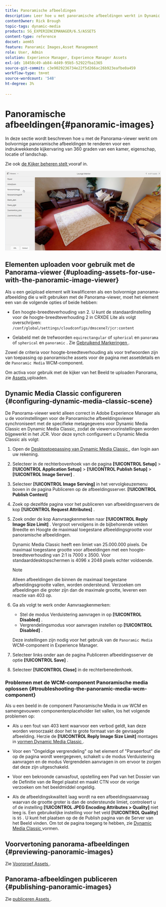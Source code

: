 ```yaml
---
title: Panoramische afbeeldingen
description: Leer hoe u met panoramische afbeeldingen werkt in Dynamic Media.
contentOwner: Rick Brough
topic-tags: dynamic-media
products: SG_EXPERIENCEMANAGER/6.5/ASSETS
content-type: reference
docset: aem65
feature: Panoramic Images,Asset Management
role: User, Admin
solution: Experience Manager, Experience Manager Assets
exl-id: 18458c49-ab84-4d49-95b5-52922fba1365
source-git-commit: c3e9029236734e22f5d266ac26b923eafbe0a459
workflow-type: tm+mt
source-wordcount: '548'
ht-degree: 3%

---
```


# Panoramische afbeeldingen{#panoramic-images}

In deze sectie wordt beschreven hoe u met de Panorama-viewer werkt om bolvormige panoramische afbeeldingen te renderen voor een indrukwekkende kijkervaring van 360 graden van een kamer, eigenschap, locatie of landschap.

Zie ook [ de Kijker beheren stelt ](/help/assets/managing-viewer-presets.md) vooraf in.

![ panoramisch-image2 ](assets/panoramic-image2.png)

## Elementen uploaden voor gebruik met de Panorama-viewer {#uploading-assets-for-use-with-the-panoramic-image-viewer}

Als u een geüpload element wilt kwalificeren als een bolvormige panorama-afbeelding die u wilt gebruiken met de Panorama-viewer, moet het element een van de volgende opties of beide hebben:

* Een hoogte-breedteverhouding van 2.
U kunt de standaardinstelling voor de hoogte-breedteverhouding 2 in CRXDE Lite als volgt overschrijven:
  `/conf/global/settings/cloudconfigs/dmscene7/jcr:content`

* Gelabeld met de trefwoorden `equirectangular` of `spherical` en `panorama` of `spherical` en `panoramic` . Zie [ Gebruikend Markeringen ](/help/sites-authoring/tags.md).

Zowel de criteria voor hoogte-breedteverhouding als voor trefwoorden zijn van toepassing op panoramische assets voor de pagina met assetdetails en de `Panoramic Media` WCM-component.

Om activa voor gebruik met de kijker van het Beeld te uploaden Panorama, zie [ Assets ](/help/assets/manage-assets.md#uploading-assets) uploaden.

## Dynamic Media Classic configureren {#configuring-dynamic-media-classic-scene}

De Panorama-viewer werkt alleen correct in Adobe Experience Manager als u de voorinstellingen voor de Panoramische afbeeldingsviewer synchroniseert met de specifieke metagegevens voor Dynamic Media Classic en Dynamic Media Classic, zodat de viewervoorinstellingen worden bijgewerkt in het JCR. Voor deze synch configureert u Dynamic Media Classic als volgt:

1. Open de [ Desktoptoepassing van Dynamic Media Classic ](https://experienceleague.adobe.com/docs/dynamic-media-classic/using/getting-started/signing-out.html?lang=nl-NL#getting-started), dan login aan uw rekening.

1. Selecteer in de rechterbovenhoek van de pagina **[!UICONTROL Setup]** > **[!UICONTROL Application Setup]** > **[!UICONTROL Publish Setup]** > **[!UICONTROL Image Server]** .
1. Selecteer **[!UICONTROL Image Serving]** in het vervolgkeuzemenu boven in de pagina Publiceren op de afbeeldingsserver. **[!UICONTROL Publish Context]**

1. Zoek op dezelfde pagina voor het publiceren van afbeeldingsservers de kop **[!UICONTROL Request Attributes]** .
1. Zoek onder de kop Aanvraagkenmerken naar **[!UICONTROL Reply Image Size Limit]** . Vergroot vervolgens in de bijbehorende velden Breedte en Hoogte de maximaal toegestane afbeeldingsgrootte voor panoramische afbeeldingen.

   Dynamic Media Classic heeft een limiet van 25.000.000 pixels. De maximaal toegestane grootte voor afbeeldingen met een hoogte-breedteverhouding van 2:1 is 7000 x 3500. Voor standaarddesktopschermen is 4096 x 2048 pixels echter voldoende.

   >[!NOTE]
   >
   >Alleen afbeeldingen die binnen de maximaal toegestane afbeeldingsgrootte vallen, worden ondersteund. Verzoeken om afbeeldingen die groter zijn dan de maximale grootte, leveren een reactie van 403 op.

1. Ga als volgt te werk onder Aanvraagkenmerken:

   * Stel de modus Verduistering aanvragen in op **[!UICONTROL Disabled]** .
   * Vergrendelingsmodus voor aanvragen instellen op **[!UICONTROL Disabled]** .

   Deze instellingen zijn nodig voor het gebruik van de `Panoramic Media` WCM-component in Experience Manager.

1. Selecteer links onder aan de pagina Publiceren afbeeldingsserver de optie **[!UICONTROL Save]** .

1. Selecteer **[!UICONTROL Close]** in de rechterbenedenhoek.

### Problemen met de WCM-component Panoramische media oplossen {#troubleshooting-the-panoramic-media-wcm-component}

Als u een beeld in de component Panoramische Media in uw WCM en samengevouwen componentenplaceholder liet vallen, los het volgende problemen op:

* Als u een fout van 403 kent waarvoor een verbod geldt, kan deze worden veroorzaakt door het te grote formaat van de gevraagde afbeelding. Herzie de **[!UICONTROL Reply Image Size Limit]** montages in [ vormen Dynamic Media Classic ](/help/assets/panoramic-images.md#configuring-dynamic-media-classic-scene).

* Voor een &quot;Ongeldige vergrendeling&quot; op het element of &quot;Parseerfout&quot; die op de pagina wordt weergegeven, schakelt u de modus Verduistering aanvragen en de modus Vergrendelen aanvragen in om ervoor te zorgen dat deze zijn uitgeschakeld.
* Voor een bekroonde canvasfout, opstelling een Pad van het Dossier van de Definitie van de Regel plaatst en maakt CTN voor de vorige verzoeken om het beeldmiddel ongeldig.
* Als de afbeeldingskwaliteit laag wordt na een afbeeldingsaanvraag waarvan de grootte groter is dan de ondersteunde limiet, controleert u of de instelling **[!UICONTROL JPEG Encoding Attributes > Quality]** niet leeg is. Een gebruikelijke instelling voor het veld **[!UICONTROL Quality]** is `95` . U kunt het plaatsen op de de Publish pagina van de Server van het Beeld vinden. Om tot de pagina toegang te hebben, zie [ Dynamic Media Classic ](/help/assets/panoramic-images.md#configuring-dynamic-media-classic-scene) vormen.

## Voorvertoning panorama-afbeeldingen {#previewing-panoramic-images}

Zie [ Voorproef Assets ](/help/assets/previewing-assets.md).

## Panorama-afbeeldingen publiceren {#publishing-panoramic-images}

Zie [ publiceren Assets ](/help/assets/publishing-dynamicmedia-assets.md).
